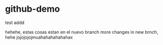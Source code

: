 # github-demo
test
addd

hehehe, estas cosas estan en el nuevo branch more changes in new brnch, hehe jojojojojmuahahahahahahax